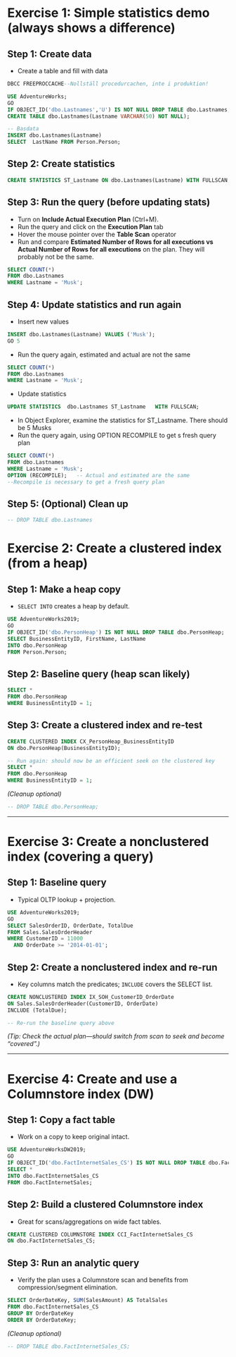 
# Exercise 1: Simple statistics demo (always shows a difference)

## Step 1: Create data

* Create a table and fill with data

```sql
DBCC FREEPROCCACHE--Nollställ procedurcachen, inte i produktion!

USE AdventureWorks;
GO
IF OBJECT_ID('dbo.Lastnames','U') IS NOT NULL DROP TABLE dbo.Lastnames;
CREATE TABLE dbo.Lastnames(Lastname VARCHAR(50) NOT NULL);

-- Basdata
INSERT dbo.Lastnames(Lastname)
SELECT  LastName FROM Person.Person;
```

## Step 2: Create statistics


```sql
CREATE STATISTICS ST_Lastname ON dbo.Lastnames(Lastname) WITH FULLSCAN;
```

## Step 3: Run the query (before updating stats)


* Turn on **Include Actual Execution Plan** (Ctrl+M).
* Run the query and click on the **Execution Plan** tab
* Hover the mouse pointer over the **Table Scan** operator
* Run and compare **Estimated Number of Rows for all executions vs Actual Number of Rows for all executions** on the plan. They will probably not be the same.

```sql
SELECT COUNT(*) 
FROM dbo.Lastnames
WHERE Lastname = 'Musk';
```

## Step 4: Update statistics and run again

* Insert new values

```sql
INSERT dbo.Lastnames(Lastname) VALUES ('Musk');
GO 5
```

* Run the query again, estimated and actual are not the same

```sql
SELECT COUNT(*) 
FROM dbo.Lastnames
WHERE Lastname = 'Musk';
```

* Update statistics 

```sql
UPDATE STATISTICS  dbo.Lastnames ST_Lastname   WITH FULLSCAN;
```
* In Object Explorer, examine the statistics for ST_Lastname. There should be 5 Musks
* Run the query again, using OPTION RECOMPILE to get s fresh query plan

```sql
SELECT COUNT(*)
FROM dbo.Lastnames
WHERE Lastname = 'Musk';
OPTION (RECOMPILE);   -- Actual and estimated are the same
--Recompile is necessary to get a fresh query plan
```

## Step 5: (Optional) Clean up

```sql
-- DROP TABLE dbo.Lastnames
```


# Exercise 2: Create a clustered index (from a heap)

## Step 1: Make a heap copy

* `SELECT INTO` creates a heap by default.

```sql
USE AdventureWorks2019;
GO
IF OBJECT_ID('dbo.PersonHeap') IS NOT NULL DROP TABLE dbo.PersonHeap;
SELECT BusinessEntityID, FirstName, LastName
INTO dbo.PersonHeap
FROM Person.Person;
```

## Step 2: Baseline query (heap scan likely)

```sql
SELECT *
FROM dbo.PersonHeap
WHERE BusinessEntityID = 1;
```

## Step 3: Create a clustered index and re-test

```sql
CREATE CLUSTERED INDEX CX_PersonHeap_BusinessEntityID
ON dbo.PersonHeap(BusinessEntityID);

-- Run again: should now be an efficient seek on the clustered key
SELECT *
FROM dbo.PersonHeap
WHERE BusinessEntityID = 1;
```

*(Cleanup optional)*

```sql
-- DROP TABLE dbo.PersonHeap;
```

---

# Exercise 3: Create a nonclustered index (covering a query)

## Step 1: Baseline query

* Typical OLTP lookup + projection.

```sql
USE AdventureWorks2019;
GO
SELECT SalesOrderID, OrderDate, TotalDue
FROM Sales.SalesOrderHeader
WHERE CustomerID = 11000
  AND OrderDate >= '2014-01-01';
```

## Step 2: Create a nonclustered index and re-run

* Key columns match the predicates; `INCLUDE` covers the SELECT list.

```sql
CREATE NONCLUSTERED INDEX IX_SOH_CustomerID_OrderDate
ON Sales.SalesOrderHeader(CustomerID, OrderDate)
INCLUDE (TotalDue);

-- Re-run the baseline query above
```

*(Tip: Check the actual plan—should switch from scan to seek and become “covered”.)*

---

# Exercise 4: Create and use a Columnstore index (DW)

## Step 1: Copy a fact table

* Work on a copy to keep original intact.

```sql
USE AdventureWorksDW2019;
GO
IF OBJECT_ID('dbo.FactInternetSales_CS') IS NOT NULL DROP TABLE dbo.FactInternetSales_CS;
SELECT *
INTO dbo.FactInternetSales_CS
FROM dbo.FactInternetSales;
```

## Step 2: Build a clustered Columnstore index

* Great for scans/aggregations on wide fact tables.

```sql
CREATE CLUSTERED COLUMNSTORE INDEX CCI_FactInternetSales_CS
ON dbo.FactInternetSales_CS;
```

## Step 3: Run an analytic query

* Verify the plan uses a Columnstore scan and benefits from compression/segment elimination.

```sql
SELECT OrderDateKey, SUM(SalesAmount) AS TotalSales
FROM dbo.FactInternetSales_CS
GROUP BY OrderDateKey
ORDER BY OrderDateKey;
```

*(Cleanup optional)*

```sql
-- DROP TABLE dbo.FactInternetSales_CS;
```


